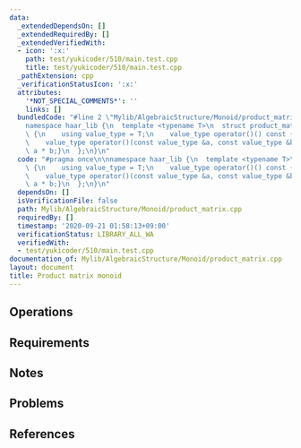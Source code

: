 ```yaml
---
data:
  _extendedDependsOn: []
  _extendedRequiredBy: []
  _extendedVerifiedWith:
  - icon: ':x:'
    path: test/yukicoder/510/main.test.cpp
    title: test/yukicoder/510/main.test.cpp
  _pathExtension: cpp
  _verificationStatusIcon: ':x:'
  attributes:
    '*NOT_SPECIAL_COMMENTS*': ''
    links: []
  bundledCode: "#line 2 \"Mylib/AlgebraicStructure/Monoid/product_matrix.cpp\"\n\n\
    namespace haar_lib {\n  template <typename T>\n  struct product_matrix_monoid\
    \ {\n    using value_type = T;\n    value_type operator()() const {return T::unit();}\n\
    \    value_type operator()(const value_type &a, const value_type &b) const {return\
    \ a * b;}\n  };\n}\n"
  code: "#pragma once\n\nnamespace haar_lib {\n  template <typename T>\n  struct product_matrix_monoid\
    \ {\n    using value_type = T;\n    value_type operator()() const {return T::unit();}\n\
    \    value_type operator()(const value_type &a, const value_type &b) const {return\
    \ a * b;}\n  };\n}\n"
  dependsOn: []
  isVerificationFile: false
  path: Mylib/AlgebraicStructure/Monoid/product_matrix.cpp
  requiredBy: []
  timestamp: '2020-09-21 01:58:13+09:00'
  verificationStatus: LIBRARY_ALL_WA
  verifiedWith:
  - test/yukicoder/510/main.test.cpp
documentation_of: Mylib/AlgebraicStructure/Monoid/product_matrix.cpp
layout: document
title: Product matrix monoid
---
```


## Operations

## Requirements

## Notes

## Problems

## References
